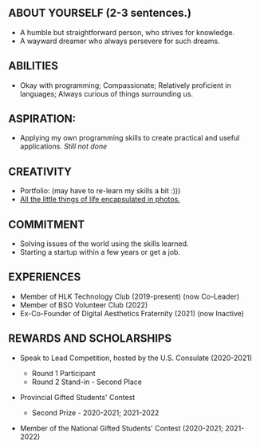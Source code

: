 ## ABOUT YOURSELF (2-3 sentences.)
- A humble but straightforward person, who strives for knowledge. 
- A wayward dreamer who always persevere for such dreams.

## ABILITIES
- Okay with programming; Compassionate; Relatively proficient in languages; Always curious of things surrounding us.

## ASPIRATION:
- Applying my own programming skills to create practical and useful applications.
*Still not done*

## CREATIVITY
- Portfolio: (may have to re-learn my skills a bit :)))
- [All the little things of life encapsulated in photos.](instagram.com/realrookie001) 

## COMMITMENT
- Solving issues of the world using the skills learned. 
- Starting a startup within a few years or get a job.

## EXPERIENCES
- Member of HLK Technology Club (2019-present) (now Co-Leader)
- Member of BSO Volunteer Club (2022)
- Ex-Co-Founder of Digital Aesthetics Fraternity (2021) (now Inactive)

## REWARDS AND SCHOLARSHIPS
- Speak to Lead Competition, hosted by the U.S. Consulate (2020-2021) 
  - Round 1 Participant
  - Round 2 Stand-in - Second Place 

- Provincial Gifted Students' Contest 
  - Second Prize - 2020-2021; 2021-2022

- Member of the National Gifted Students' Contest (2020-2021; 2021-2022)


